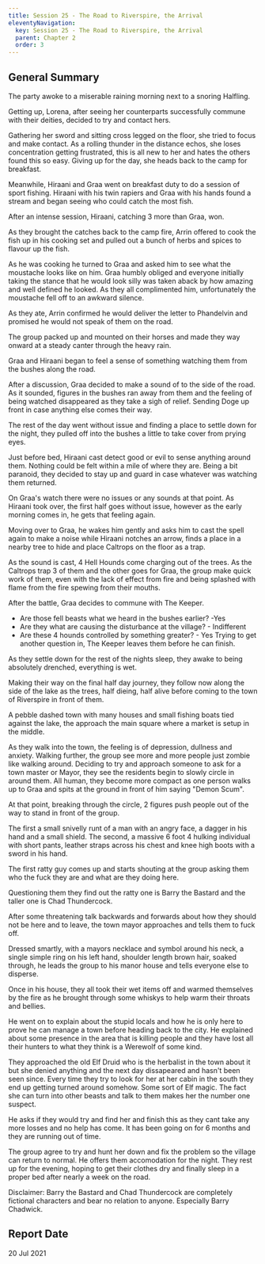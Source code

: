 ```yaml
---
title: Session 25 - The Road to Riverspire, the Arrival
eleventyNavigation:
  key: Session 25 - The Road to Riverspire, the Arrival
  parent: Chapter 2
  order: 3
---
```


## General Summary

The party awoke to a miserable raining morning next to a snoring Halfling.  

 Getting up, Lorena, after seeing her counterparts successfully commune with their deities, decided to try and contact hers.  

 Gathering her sword and sitting cross legged on the floor, she tried to focus and make contact. As a rolling thunder in the distance echos, she loses concentration getting frustrated, this is all new to her and hates the others found this so easy. Giving up for the day, she heads back to the camp for breakfast.  

 Meanwhile, Hiraani and Graa went on breakfast duty to do a session of sport fishing. Hiraani with his twin rapiers and Graa with his hands found a stream and began seeing who could catch the most fish.  

 After an intense session, Hiraani, catching 3 more than Graa, won.  

 As they brought the catches back to the camp fire, Arrin offered to cook the fish up in his cooking set and pulled out a bunch of herbs and spices to flavour up the fish.  

 As he was cooking he turned to Graa and asked him to see what the moustache looks like on him. Graa humbly obliged and everyone initially taking the stance that he would look silly was taken aback by how amazing and well defined he looked. As they all complimented him, unfortunately the moustache fell off to an awkward silence.  

 As they ate, Arrin confirmed he would deliver the letter to Phandelvin and promised he would not speak of them on the road.  

 The group packed up and mounted on their horses and made they way onward at a steady canter through the heavy rain.  

 Graa and Hiraani began to feel a sense of something watching them from the bushes along the road.

 After a discussion, Graa decided to make a sound of to the side of the road. As it sounded, figures in the bushes ran away from them and the feeling of being watched disappeared as they take a sigh of relief. Sending Doge up front in case anything else comes their way.  

 The rest of the day went without issue and finding a place to settle down for the night, they pulled off into the bushes a little to take cover from prying eyes.  

 Just before bed, Hiraani cast detect good or evil to sense anything around them. Nothing could be felt within a mile of where they are. Being a bit paranoid, they decided to stay up and guard in case whatever was watching them returned.  

 On Graa's watch there were no issues or any sounds at that point. As Hiraani took over, the first half goes without issue, however as the early morning comes in, he gets that feeling again.  

 Moving over to Graa, he wakes him gently and asks him to cast the spell again to make a noise while Hiraani notches an arrow, finds a place in a nearby tree to hide and place Caltrops on the floor as a trap.  

 As the sound is cast, 4 Hell Hounds come charging out of the trees. As the Caltrops trap 3 of them and the other goes for Graa, the group make quick work of them, even with the lack of effect from fire and being splashed with flame from the fire spewing from their mouths.  

 After the battle, Graa decides to commune with The Keeper.  

* Are those fell beasts what we heard in the bushes earlier? -Yes
* Are they what are causing the disturbance at the village? - Indifferent
* Are these 4 hounds controlled by something greater? - Yes
Trying to get another question in, The Keeper leaves them before he can finish.  

 As they settle down for the rest of the nights sleep, they awake to being absolutely drenched, everything is wet.  

 Making their way on the final half day journey, they follow now along the side of the lake as the trees, half dieing, half alive before coming to the town of Riverspire in front of them.  

 A pebble dashed town with many houses and small fishing boats tied against the lake, the approach the main square where a market is setup in the middle.  

 As they walk into the town, the feeling is of depression, dullness and anxiety. Walking further, the group see more and more people just zombie like walking around. Deciding to try and approach someone to ask for a town master or Mayor, they see the residents begin to slowly circle in around them. All human, they become more compact as one person walks up to Graa and spits at the ground in front of him saying "Demon Scum".  

 At that point, breaking through the circle, 2 figures push people out of the way to stand in front of the group.  

 The first a small snivelly runt of a man with an angry face, a dagger in his hand and a small shield. The second, a massive 6 foot 4 hulking individual with short pants, leather straps across his chest and knee high boots with a sword in his hand.  

 The first ratty guy comes up and starts shouting at the group asking them who the fuck they are and what are they doing here.  

 Questioning them they find out the ratty one is Barry the Bastard and the taller one is Chad Thundercock.  

 After some threatening talk backwards and forwards about how they should not be here and to leave, the town mayor approaches and tells them to fuck off.  

 Dressed smartly, with a mayors necklace and symbol around his neck, a single simple ring on his left hand, shoulder length brown hair, soaked through, he leads the group to his manor house and tells everyone else to disperse.  

 Once in his house, they all took their wet items off and warmed themselves by the fire as he brought through some whiskys to help warm their throats and bellies.  

 He went on to explain about the stupid locals and how he is only here to prove he can manage a town before heading back to the city. He explained about some presence in the area that is killing people and they have lost all their hunters to what they think is a Werewolf of some kind.  

 They approached the old Elf Druid who is the herbalist in the town about it but she denied anything and the next day dissapeared and hasn't been seen since. Every time they try to look for her at her cabin in the south they end up getting turned around somehow. Some sort of Elf magic. The fact she can turn into other beasts and talk to them makes her the number one suspect.  

 He asks if they would try and find her and finish this as they cant take any more losses and no help has come. It has been going on for 6 months and they are running out of time.  

 The group agree to try and hunt her down and fix the problem so the village can return to normal. He offers them accomodation for the night. They rest up for the evening, hoping to get their clothes dry and finally sleep in a proper bed after nearly a week on the road.

Disclaimer: Barry the Bastard and Chad Thundercock are completely fictional characters and bear no relation to anyone. Especially Barry Chadwick.  

## Report Date

20 Jul 2021
